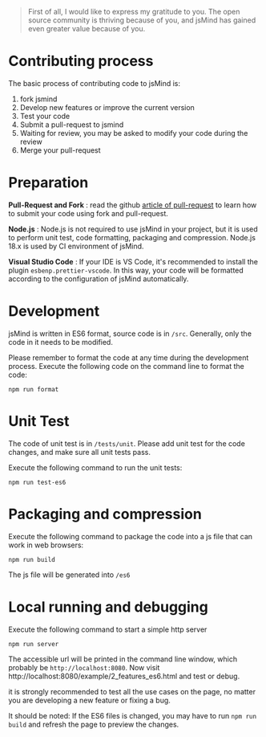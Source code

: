 > First of all, I would like to express my gratitude to you. The open source community is thriving because of you, and jsMind has gained even greater value because of you.

Contributing process
===

The basic process of contributing code to jsMind is:

1. fork jsmind
2. Develop new features or improve the current version
3. Test your code
4. Submit a pull-request to jsmind
5. Waiting for review, you may be asked to modify your code during the review
6. Merge your pull-request

Preparation
===

**Pull-Request and Fork** : read the github [article of pull-request](https://docs.github.com/cn/pull-requests) to learn how to submit your code using fork and pull-request.

**Node.js** : Node.js is not required to use jsMind in your project, but it is used to perform unit test, code formatting, packaging and compression. Node.js 18.x is used by CI environment of jsMind.

**Visual Studio Code** : If your IDE is VS Code, it's recommended to install the plugin `esbenp.prettier-vscode`. In this way, your code will be formatted according to the configuration of jsMind automatically.

Development
===

jsMind is written in ES6 format, source code is in `/src`. Generally, only the code in it needs to be modified.

Please remember to format the code at any time during the development process. Execute the following code on the command line to format the code:

```
npm run format
```

Unit Test
===

The code of unit test is in `/tests/unit`. Please add unit test for the code changes, and make sure all unit tests pass.

Execute the following command to run the unit tests:

```
npm run test-es6
```

Packaging and compression
===

Execute the following command to package the code into a js file that can work in web browsers:

```
npm run build
```

The js file will be generated into `/es6`

Local running and debugging
===
Execute the following command to start a simple http server

```
npm run server
```

The accessible url will be printed in the command line window, which probably be `http://localhost:8080`. Now visit http://localhost:8080/example/2_features_es6.html and test or debug.

it is strongly recommended to test all the use cases on the page, no matter you are developing a new feature or fixing a bug.

It should be noted: If the ES6 files is changed, you may have to run `npm run build` and refresh the page to preview the changes.
